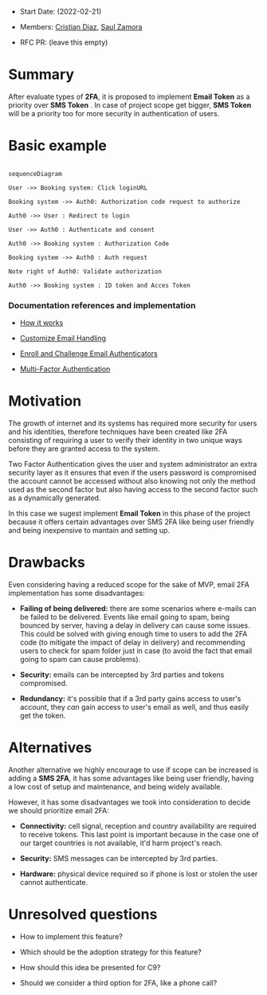 
- Start Date: (2022-02-21)

- Members: [Cristian Diaz](https://github.com/ItsCrisDiaz), [Saul Zamora](https://github.com/G-zeus)

- RFC PR: (leave this empty)

  

# Summary

  

After evaluate types of **2FA**, it is proposed to implement **Email Token** as a priority over **SMS Token** . In case of project scope get bigger, **SMS Token** will be a priority too for more security in authentication of users.

  

# Basic example

 
```mermaid

sequenceDiagram

User ->> Booking system: Click loginURL

Booking system ->> Auth0: Authorization code request to authorize

Auth0 ->> User : Redirect to login

User ->> Auth0 : Authenticate and consent

Auth0 ->> Booking system : Authorization Code

Booking system ->> Auth0 : Auth request

Note right of Auth0: Validate authorization

Auth0 ->> Booking system : ID token and Acces Token

```

### Documentation references and implementation

-  [How it works](https://auth0.com/docs/get-started/authentication-and-authorization-flow/authorization-code-flow#how-it-works)

  

-  [Customize Email Handling](https://auth0.com/docs/customize/email/manage-email-flow)

  

-  [Enroll and Challenge Email Authenticators](https://auth0.com/docs/secure/multi-factor-authentication/authenticate-using-ropg-flow-with-mfa/enroll-and-challenge-email-authenticators)

  

-  [Multi-Factor Authentication](https://auth0.com/docs/secure/multi-factor-authentication)

  

# Motivation

  

The growth of internet and its systems has required more security for users and his identities, therefore techniques have been created like 2FA consisting of requiring a user to verify their identity in two unique ways before they are granted access to the system.

  

Two Factor Authentication gives the user and system administrator an extra security layer as it ensures that even if the users password is compromised the account cannot be accessed without also knowing not only the method used as the second factor but also having access to the second factor such as a dynamically generated.

  

In this case we sugest implement **Email Token** in this phase of the project because it offers certain advantages over SMS 2FA like being user friendly and being inexpensive to mantain and setting up.

  

<!-- # Detailed design

  

This is the bulk of the RFC. Explain the design in enough detail for somebody

familiar with React to understand, and for somebody familiar with the

implementation to implement. This should get into specifics and corner-cases,

and include examples of how the feature is used. Any new terminology should be

defined here. -->

  

# Drawbacks

  

Even considering having a reduced scope for the sake of MVP, email 2FA implementation has some disadvantages:

  

-  **Failing of being delivered:** there are some scenarios where e-mails can be failed to be delivered. Events like email going to spam, being bounced by server, having a delay in delivery can cause some issues. This could be solved with giving enough time to users to add the 2FA code (to mitigate the impact of delay in delivery) and recommending users to check for spam folder just in case (to avoid the fact that email going to spam can cause problems).

-  **Security:** emails can be intercepted by 3rd parties and tokens compromised.

-  **Redundancy:** it's possible that if a 3rd party gains access to user's account, they _can_ gain access to user's email as well, and thus easily get the token.

  

# Alternatives

  

Another alternative we highly encourage to use if scope can be increased is adding a **SMS 2FA**, it has some advantages like being user friendly, having a low cost of setup and maintenance, and being widely available.

  

However, it has some disadvantages we took into consideration to decide we should prioritize email 2FA:

  

-  **Connectivity:** cell signal, reception and country availability are required to receive tokens. This last point is important because in the case one of our target countries is not available, it'd harm project's reach.

-  **Security:** SMS messages can be intercepted by 3rd parties.

-  **Hardware:** physical device required so if phone is lost or stolen the user cannot authenticate.

  

<!-- # Adoption strategy

  

If we implement this proposal, how will existing C9 developers adopt it? Is

this a breaking change? Can we write a codemod? Should we coordinate with

other projects or libraries? -->

  

<!-- # How we teach this

  

What names and terminology work best for these concepts and why? How is this

idea best presented? As a continuation of existing C9 projects patterns?

  

Would the acceptance of this proposal mean the C9 documentation must be

re-organized or altered? Does it change how C9 is taught to new developers

at any level?

  

How should this feature be taught to existing C9 developers? -->

  

# Unresolved questions

  

- How to implement this feature?

- Which should be the adoption strategy for this feature?

- How should this idea be presented for C9?

- Should we consider a third option for 2FA, like a phone call?